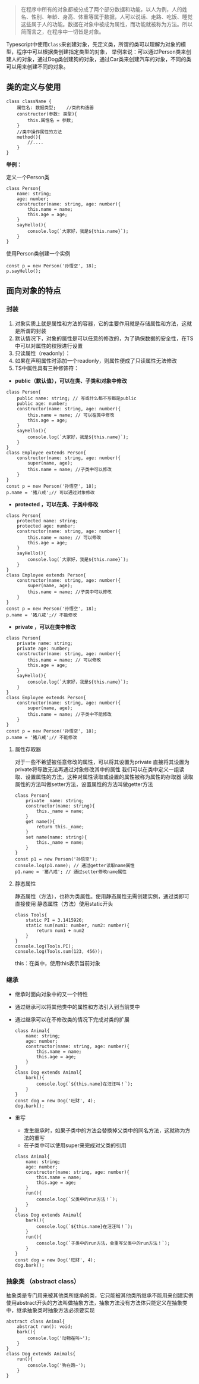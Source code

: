 
> 在程序中所有的对象都被分成了两个部分数据和功能，以人为例，人的姓名、性别、年龄、身高、体重等属于数据，人可以说话、走路、吃饭、睡觉这些属于人的功能。数据在对象中被成为属性，而功能就被称为方法。所以简而言之，在程序中一切皆是对象。

Typescript中使用`Class`来创建对象，先定义类，所谓的类可以理解为对象的模型，程序中可以根据类创建指定类型的对象，
举例来说：可以通过Person类来创建人的对象，通过Dog类创建狗的对象，通过Car类来创建汽车的对象，不同的类可以用来创建不同的对象。
## 类的定义与使用

```tsx
class className {
    属性名: 数据类型;    //类的构造器    
    constructor(参数: 类型){
        this.属性名 = 参数;    
    }
    //类中操作属性的方法    
    method(){
        //....    
    }
}
```

**举例：**

定义一个Person类

```tsx
class Person{
    name: string;    
    age: number;    
    constructor(name: string, age: number){
        this.name = name;        
        this.age = age;    
    }
    sayHello(){
        console.log(`大家好，我是${this.name}`);    
    }
}
```

使用Person类创建一个实例

```tsx
const p = new Person('孙悟空', 18);
p.sayHello();
```

## 面向对象的特点

### 封装

1. 对象实质上就是属性和方法的容器，它的主要作用就是存储属性和方法，这就是所谓的封装
2. 默认情况下，对象的属性是可以任意的修改的，为了确保数据的安全性，在TS中可以对属性的权限进行设置
3. 只读属性（readonly）：
4. 如果在声明属性时添加一个readonly，则属性便成了只读属性无法修改
5. TS中属性具有三种修饰符：
- **public（默认值），可以在类、子类和对象中修改**

```tsx
class Person{
    public name: string; // 写或什么都不写都是public    
    public age: number;    
    constructor(name: string, age: number){
        this.name = name; // 可以在类中修改        
        this.age = age;    
    }
    sayHello(){
        console.log(`大家好，我是${this.name}`);    
    }
}
class Employee extends Person{
    constructor(name: string, age: number){
        super(name, age);        
        this.name = name; //子类中可以修改    
    }
}
const p = new Person('孙悟空', 18);
p.name = '猪八戒';// 可以通过对象修改
```

- **protected ，可以在类、子类中修改**

```tsx
class Person{
    protected name: string;    
    protected age: number;    
    constructor(name: string, age: number){
        this.name = name; // 可以修改        
        this.age = age;    
    }
    sayHello(){
        console.log(`大家好，我是${this.name}`);    
    }
}
class Employee extends Person{
    constructor(name: string, age: number){
        super(name, age);        
        this.name = name; //子类中可以修改    
    }
}
const p = new Person('孙悟空', 18);
p.name = '猪八戒';// 不能修改
```

- **private ，可以在类中修改**

```tsx
class Person{
    private name: string;    
    private age: number;    
    constructor(name: string, age: number){
        this.name = name; // 可以修改        
        this.age = age;    
    }
    sayHello(){
        console.log(`大家好，我是${this.name}`);    
    }
}
class Employee extends Person{
    constructor(name: string, age: number){
        super(name, age);        
        this.name = name; //子类中不能修改    
    }
}
const p = new Person('孙悟空', 18);
p.name = '猪八戒';// 不能修改
```

1. 属性存取器
    
    对于一些不希望被任意修改的属性，可以将其设置为private
    直接将其设置为private将导致无法再通过对象修改其中的属性
    我们可以在类中定义一组读取、设置属性的方法，这种对属性读取或设置的属性被称为属性的存取器
    读取属性的方法叫做setter方法，设置属性的方法叫做getter方法
    
    ```tsx
    class Person{
        private _name: string;    
        constructor(name: string){
            this._name = name;    
        }
        get name(){
            return this._name;    
        }
        set name(name: string){
            this._name = name;    
        }
    }
    const p1 = new Person('孙悟空');
    console.log(p1.name); // 通过getter读取name属性
    p1.name = '猪八戒'; // 通过setter修改name属性
    ```
    
2. 静态属性
    
    静态属性（方法），也称为类属性。使用静态属性无需创建实例，通过类即可直接使用
    静态属性（方法）使用static开头
    
    ```tsx
    class Tools{
        static PI = 3.1415926;    
        static sum(num1: number, num2: number){
            return num1 + num2
        }
    }
    console.log(Tools.PI);
    console.log(Tools.sum(123, 456));
    ```
    
    this：在类中，使用this表示当前对象
    

### 继承

- 继承时面向对象中的又一个特性
- 通过继承可以将其他类中的属性和方法引入到当前类中
- 通过继承可以在不修改类的情况下完成对类的扩展
    
    ```tsx
    class Animal{
        name: string;    
        age: number;    
        constructor(name: string, age: number){
            this.name = name;        
            this.age = age;    
        }
    }
    class Dog extends Animal{
        bark(){
            console.log(`${this.name}在汪汪叫！`);    
        }
    }
    const dog = new Dog('旺财', 4);
    dog.bark();
    ```
    
- 重写
    - 发生继承时，如果子类中的方法会替换掉父类中的同名方法，这就称为方法的重写
    - 在子类中可以使用super来完成对父类的引用
    
    ```tsx
    class Animal{
        name: string;    
        age: number;    
        constructor(name: string, age: number){
            this.name = name;        
            this.age = age;    
        }
        run(){
            console.log(`父类中的run方法！`);    
        }
    }
    class Dog extends Animal{
        bark(){
            console.log(`${this.name}在汪汪叫！`);    
        }
        run(){
            console.log(`子类中的run方法，会重写父类中的run方法！`);    
        }
    }
    const dog = new Dog('旺财', 4);
    dog.bark();
    ```
    

### 抽象类 （abstract class）

抽象类是专门用来被其他类所继承的类，它只能被其他类所继承不能用来创建实例
使用abstract开头的方法叫做抽象方法，抽象方法没有方法体只能定义在抽象类中，继承抽象类时抽象方法必须要实现

```tsx
abstract class Animal{
    abstract run(): void;    
    bark(){
        console.log('动物在叫~');    
    }
}
class Dog extends Animals{
    run(){
        console.log('狗在跑~');    
    }
}
```
